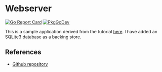 # Webserver
[![Go Report Card](https://goreportcard.com/badge/github.com/philhanna/webserver)][idGoReportCard]
[![PkgGoDev](https://pkg.go.dev/badge/github.com/philhanna/webserver)][idPkgGoDev]

This is a sample application derived from the tutorial
[here](https://tutorialedge.net/golang/creating-restful-api-with-golang).
I have added an SQLite3 database as a backing store.

## References
- [Github repository](https://github.com/philhanna/webserver)

[idGoReportCard]: https://goreportcard.com/report/github.com/philhanna/webserver
[idPkgGoDev]: https://pkg.go.dev/github.com/philhanna/webserver
